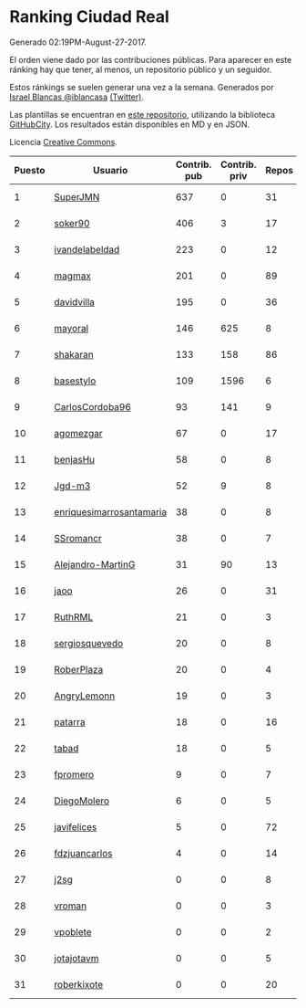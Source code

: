 # Ranking Ciudad Real

Generado 02:19PM-August-27-2017.

El orden viene dado por las contribuciones públicas. Para aparecer en este ránking hay que tener, al menos, un repositorio público y un seguidor.

Estos ránkings se suelen generar una vez a la semana. Generados por [Israel Blancas @iblancasa](https://github.com/iblancasa/) [(Twitter)](https://twitter.com/iblancasa).

Las plantillas se encuentran en [este repositorio](https://github.com/iblancasa/GH-Spanish-Ranking), utilizando la biblioteca [GitHubCity](https://github.com/iblancasa/GitHubCity). Los resultados están disponibles en MD y en JSON.

Licencia [Creative Commons](https://creativecommons.org/licenses/by/4.0/).

| Puesto   |  Usuario  | Contrib. pub | Contrib. priv |Repos| Followers | Desde |  Avatar  |
|----------|-----------|--------------|---------------|-----|-----------|-------|----------|
|1|[SuperJMN](https://github.com/SuperJMN)|637|0|31|29|2012-12-23|![SuperJMN](https://avatars3.githubusercontent.com/u/3109851)|
|2|[soker90](https://github.com/soker90)|406|3|17|5|2014-08-03|![soker90](https://avatars3.githubusercontent.com/u/8345188)|
|3|[ivandelabeldad](https://github.com/ivandelabeldad)|223|0|12|4|2014-12-27|![ivandelabeldad](https://avatars0.githubusercontent.com/u/10326536)|
|4|[magmax](https://github.com/magmax)|201|0|89|36|2011-01-26|![magmax](https://avatars0.githubusercontent.com/u/584026)|
|5|[davidvilla](https://github.com/davidvilla)|195|0|36|13|2011-06-08|![davidvilla](https://avatars1.githubusercontent.com/u/838459)|
|6|[mayoral](https://github.com/mayoral)|146|625|8|28|2008-04-06|![mayoral](https://avatars3.githubusercontent.com/u/5371)|
|7|[shakaran](https://github.com/shakaran)|133|158|86|22|2008-06-19|![shakaran](https://avatars3.githubusercontent.com/u/14254)|
|8|[basestylo](https://github.com/basestylo)|109|1596|6|8|2015-03-16|![basestylo](https://avatars2.githubusercontent.com/u/11503528)|
|9|[CarlosCordoba96](https://github.com/CarlosCordoba96)|93|141|9|11|2016-09-28|![CarlosCordoba96](https://avatars0.githubusercontent.com/u/22503199)|
|10|[agomezgar](https://github.com/agomezgar)|67|0|17|12|2015-02-18|![agomezgar](https://avatars3.githubusercontent.com/u/11057399)|
|11|[benjasHu](https://github.com/benjasHu)|58|0|8|3|2014-09-28|![benjasHu](https://avatars1.githubusercontent.com/u/8950146)|
|12|[Jgd-m3](https://github.com/Jgd-m3)|52|9|8|2|2017-03-21|![Jgd-m3](https://avatars0.githubusercontent.com/u/26570829)|
|13|[enriquesimarrosantamaria](https://github.com/enriquesimarrosantamaria)|38|0|8|3|2015-10-19|![enriquesimarrosantamaria](https://avatars3.githubusercontent.com/u/15198291)|
|14|[SSromancr](https://github.com/SSromancr)|38|0|7|2|2017-02-27|![SSromancr](https://avatars2.githubusercontent.com/u/26056669)|
|15|[Alejandro-MartinG](https://github.com/Alejandro-MartinG)|31|90|13|3|2015-09-05|![Alejandro-MartinG](https://avatars1.githubusercontent.com/u/14140693)|
|16|[jaoo](https://github.com/jaoo)|26|0|31|8|2011-03-25|![jaoo](https://avatars0.githubusercontent.com/u/690184)|
|17|[RuthRML](https://github.com/RuthRML)|21|0|3|4|2016-09-28|![RuthRML](https://avatars3.githubusercontent.com/u/22493098)|
|18|[sergiosquevedo](https://github.com/sergiosquevedo)|20|0|8|12|2012-04-28|![sergiosquevedo](https://avatars0.githubusercontent.com/u/1688176)|
|19|[RoberPlaza](https://github.com/RoberPlaza)|20|0|4|3|2016-12-07|![RoberPlaza](https://avatars0.githubusercontent.com/u/24433548)|
|20|[AngryLemonn](https://github.com/AngryLemonn)|19|0|3|7|2014-02-19|![AngryLemonn](https://avatars1.githubusercontent.com/u/6731364)|
|21|[patarra](https://github.com/patarra)|18|0|16|4|2012-09-04|![patarra](https://avatars2.githubusercontent.com/u/2276101)|
|22|[tabad](https://github.com/tabad)|18|0|5|4|2012-08-20|![tabad](https://avatars1.githubusercontent.com/u/2183103)|
|23|[fpromero](https://github.com/fpromero)|9|0|7|2|2014-11-06|![fpromero](https://avatars0.githubusercontent.com/u/9592895)|
|24|[DiegoMolero](https://github.com/DiegoMolero)|6|0|5|2|2015-09-28|![DiegoMolero](https://avatars1.githubusercontent.com/u/14870400)|
|25|[javifelices](https://github.com/javifelices)|5|0|72|10|2013-02-24|![javifelices](https://avatars0.githubusercontent.com/u/3685015)|
|26|[fdzjuancarlos](https://github.com/fdzjuancarlos)|4|0|14|2|2013-09-27|![fdzjuancarlos](https://avatars0.githubusercontent.com/u/5560118)|
|27|[j2sg](https://github.com/j2sg)|0|0|8|2|2011-03-18|![j2sg](https://avatars0.githubusercontent.com/u/677220)|
|28|[vroman](https://github.com/vroman)|0|0|3|9|2009-01-09|![vroman](https://avatars0.githubusercontent.com/u/45230)|
|29|[vpoblete](https://github.com/vpoblete)|0|0|2|2|2012-08-23|![vpoblete](https://avatars2.githubusercontent.com/u/2203544)|
|30|[jotajotavm](https://github.com/jotajotavm)|0|0|5|46|2013-12-10|![jotajotavm](https://avatars0.githubusercontent.com/u/6154935)|
|31|[roberkixote](https://github.com/roberkixote)|0|0|20|3|2011-02-10|![roberkixote](https://avatars0.githubusercontent.com/u/610447)|
